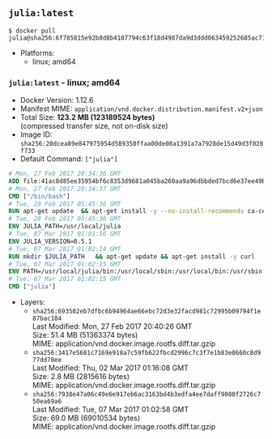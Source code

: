 ## `julia:latest`

```console
$ docker pull julia@sha256:6f785815e92b8d8b4107794c63f18d4987da9d3ddd063459252685ac7113d09b
```

-	Platforms:
	-	linux; amd64

### `julia:latest` - linux; amd64

-	Docker Version: 1.12.6
-	Manifest MIME: `application/vnd.docker.distribution.manifest.v2+json`
-	Total Size: **123.2 MB (123189524 bytes)**  
	(compressed transfer size, not on-disk size)
-	Image ID: `sha256:20dcea89e847975954d589350ffaa00de08a1391a7a7928de15d49d3f028f733`
-	Default Command: `["julia"]`

```dockerfile
# Mon, 27 Feb 2017 20:34:36 GMT
ADD file:41ac8d85ee35954bf6c8353d9681a045ba260aa9a96dbbded7bcd6e37ee49bea in / 
# Mon, 27 Feb 2017 20:34:37 GMT
CMD ["/bin/bash"]
# Tue, 28 Feb 2017 05:45:36 GMT
RUN apt-get update 	&& apt-get install -y --no-install-recommends ca-certificates 	&& rm -rf /var/lib/apt/lists/*
# Tue, 28 Feb 2017 05:45:36 GMT
ENV JULIA_PATH=/usr/local/julia
# Tue, 07 Mar 2017 01:01:56 GMT
ENV JULIA_VERSION=0.5.1
# Tue, 07 Mar 2017 01:02:14 GMT
RUN mkdir $JULIA_PATH 	&& apt-get update && apt-get install -y curl 	&& curl -sSL "https://julialang.s3.amazonaws.com/bin/linux/x64/${JULIA_VERSION%[.-]*}/julia-${JULIA_VERSION}-linux-x86_64.tar.gz" -o julia.tar.gz 	&& curl -sSL "https://julialang.s3.amazonaws.com/bin/linux/x64/${JULIA_VERSION%[.-]*}/julia-${JULIA_VERSION}-linux-x86_64.tar.gz.asc" -o julia.tar.gz.asc 	&& export GNUPGHOME="$(mktemp -d)" 	&& gpg --keyserver ha.pool.sks-keyservers.net --recv-keys 3673DF529D9049477F76B37566E3C7DC03D6E495 	&& gpg --batch --verify julia.tar.gz.asc julia.tar.gz 	&& rm -r "$GNUPGHOME" julia.tar.gz.asc 	&& tar -xzf julia.tar.gz -C $JULIA_PATH --strip-components 1 	&& rm -rf /var/lib/apt/lists/* julia.tar.gz*
# Tue, 07 Mar 2017 01:02:15 GMT
ENV PATH=/usr/local/julia/bin:/usr/local/sbin:/usr/local/bin:/usr/sbin:/usr/bin:/sbin:/bin
# Tue, 07 Mar 2017 01:02:15 GMT
CMD ["julia"]
```

-	Layers:
	-	`sha256:693502eb7dfbc6b94964ae66ebc72d3e32facd981c72995b09794f1e87bac184`  
		Last Modified: Mon, 27 Feb 2017 20:40:26 GMT  
		Size: 51.4 MB (51363374 bytes)  
		MIME: application/vnd.docker.image.rootfs.diff.tar.gzip
	-	`sha256:3417e5681c7169e918a7c59fb622fbcd2996c7c3f7e1b83e0660c8d977dd78ee`  
		Last Modified: Thu, 02 Mar 2017 01:16:08 GMT  
		Size: 2.8 MB (2815616 bytes)  
		MIME: application/vnd.docker.image.rootfs.diff.tar.gzip
	-	`sha256:7938e47a06c49e6e917eb6ac3163bd4b3edfa4ee7daff9080f2726c750ea69a6`  
		Last Modified: Tue, 07 Mar 2017 01:02:58 GMT  
		Size: 69.0 MB (69010534 bytes)  
		MIME: application/vnd.docker.image.rootfs.diff.tar.gzip

